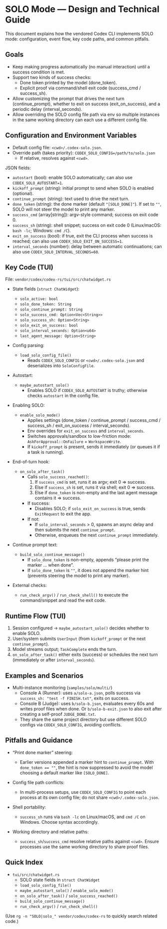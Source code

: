 # SOLO Mode — Design and Technical Guide

This document explains how the vendored Codex CLI implements SOLO mode: configuration, event flow, key code paths, and common pitfalls.

## Goals

- Keep making progress automatically (no manual interaction) until a success condition is met.
- Support two kinds of success checks:
  - Done token printed by the model (done_token).
  - Explicit proof via command/shell exit code (success_cmd / success_sh).
- Allow customizing the prompt that drives the next turn (continue_prompt), whether to exit on success (exit_on_success), and a periodic delay (interval_seconds).
- Allow overriding the SOLO config file path via env so multiple instances in the same working directory can each use a different config file.

## Configuration and Environment Variables

- Default config file: `<cwd>/.codex-solo.json`.
- Override path (takes priority): `CODEX_SOLO_CONFIG=/path/to/solo.json`
  - If relative, resolves against `<cwd>`.

JSON fields:
- `autostart` (bool): enable SOLO automatically; can also use `CODEX_SOLO_AUTOSTART=1`.
- `kickoff_prompt` (string): initial prompt to send when SOLO is enabled (optional).
- `continue_prompt` (string): text used to drive the next turn.
- `done_token` (string): the done marker (default `"[SOLO_DONE]"`). If set to `""`, SOLO will not steer the model to print any marker.
- `success_cmd` (array[string]): argv-style command; success on exit code 0.
- `success_sh` (string): shell snippet; success on exit code 0 (Linux/macOS: `bash -lc`; Windows: `cmd /C`).
- `exit_on_success` (bool): if true, exit the CLI process when success is reached; can also use `CODEX_SOLO_EXIT_ON_SUCCESS=1`.
- `interval_seconds` (number): delay between automatic continuations; can also use `CODEX_SOLO_INTERVAL_SECONDS=60`.

## Key Code (TUI)

File: `vendor/codex/codex-rs/tui/src/chatwidget.rs`

- State fields (`struct ChatWidget`):
  - `solo_active: bool`
  - `solo_done_token: String`
  - `solo_continue_prompt: String`
  - `solo_success_cmd: Option<Vec<String>>`
  - `solo_success_sh: Option<String>`
  - `solo_exit_on_success: bool`
  - `solo_interval_seconds: Option<u64>`
  - `last_agent_message: Option<String>`

- Config parsing:
  - `load_solo_config_file()`
    - Reads `CODEX_SOLO_CONFIG` or `<cwd>/.codex-solo.json` and deserializes into `SoloConfigFile`.

- Autostart:
  - `maybe_autostart_solo()`
    - Enables SOLO if `CODEX_SOLO_AUTOSTART` is truthy; otherwise checks `autostart` in the config file.

- Enabling SOLO:
  - `enable_solo_mode()`
    - Applies settings (done_token / continue_prompt / success_cmd / success_sh / exit_on_success / interval_seconds).
    - Env overrides for `exit_on_success` and `interval_seconds`.
    - Switches approvals/sandbox to low-friction mode: `AskForApproval::OnFailure` + `WorkspaceWrite`.
    - If `kickoff_prompt` is present, sends it immediately (or queues it if a task is running).

- End-of-turn hook:
  - `on_solo_after_task()`
    - Calls `solo_success_reached()`:
      1) If `success_cmd` is set, runs it as argv; exit 0 => success.
      2) Else if `success_sh` is set, runs it via shell; exit 0 => success.
      3) Else if `done_token` is non-empty and the last agent message contains it => success.
    - If success:
      - Disables SOLO; if `solo_exit_on_success` is true, sends `ExitRequest` to exit the app.
    - If not:
      - If `solo_interval_seconds` > 0, spawns an async delay and then submits the next `continue_prompt`.
      - Otherwise, enqueues the next `continue_prompt` immediately.

- Continue prompt text:
  - `build_solo_continue_message()`
    - If `solo_done_token` is non-empty, appends “please print the marker … when done”.
    - If `solo_done_token` is `""`, it does not append the marker hint (prevents steering the model to print any marker).

- External checks:
  - `run_check_argv()` / `run_check_shell()` to execute the command/snippet and read the exit code.

## Runtime Flow (TUI)

1. Session configured → `maybe_autostart_solo()` decides whether to enable SOLO.
2. User/system submits `UserInput` (from `kickoff_prompt` or the next `continue_prompt`).
3. Model streams output; `TaskComplete` ends the turn.
4. `on_solo_after_task()` either exits (success) or schedules the next turn (immediately or after `interval_seconds`).

## Examples and Scenarios

- Multi-instance monitoring (`samples/solo/multi/`)
  - Console A (Runner): uses `a/solo-a.json`, polls success via `success_sh: "test -f FINISH.txt"`, exits on success.
  - Console B (Judge): uses `b/solo-b.json`, evaluates every 60s and writes proof files when done. Or `b/solo-b-exit.json` to also exit after creating a self-proof `JUDGE_DONE.txt`.
  - They share the same project directory but use different SOLO configs via `CODEX_SOLO_CONFIG`, avoiding conflicts.

## Pitfalls and Guidance

- “Print done marker” steering:
  - Earlier versions appended a marker hint to `continue_prompt`. With `done_token == ""`, the hint is now suppressed to avoid the model choosing a default marker like `[SOLO_DONE]`.

- Config file path conflicts:
  - In multi-process setups, use `CODEX_SOLO_CONFIG` to point each process at its own config file; do not share `<cwd>/.codex-solo.json`.

- Shell portability:
  - `success_sh` runs via `bash -lc` on Linux/macOS, and `cmd /C` on Windows. Choose syntax accordingly.

- Working directory and relative paths:
  - `success_sh`/`success_cmd` resolve relative paths against `<cwd>`. Ensure processes use the same working directory to share proof files.

## Quick Index

- `tui/src/chatwidget.rs`
  - SOLO state fields in `struct ChatWidget`
  - `load_solo_config_file()`
  - `maybe_autostart_solo()` / `enable_solo_mode()`
  - `on_solo_after_task()` / `solo_success_reached()`
  - `build_solo_continue_message()`
  - `run_check_argv()` / `run_check_shell()`

(Use `rg -n "SOLO|solo_" vendor/codex/codex-rs` to quickly search related code.)

